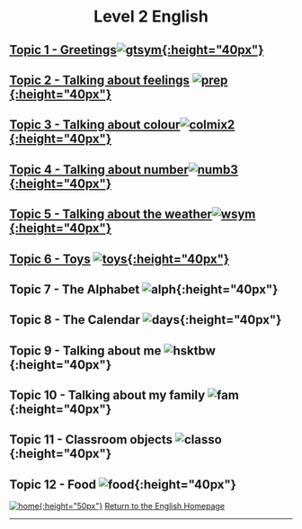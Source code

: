 <h1> 
<p align="center">
Level 2 English
</p>
</h1>


## [Topic 1 - Greetings](https://english-homework.github.io/EFKBP/FR/FR_Greetings_B)[![gtsym](https://1blockatatime.github.io/English/images/gtsym.PNG){:height="40px"}](https://english-homework.github.io/EFKBP/FR/FR_Greetings_B)

## [Topic 2 - Talking about feelings](https://english-homework.github.io/EFKBP/FR/FR_Feelings_B) [![prep](https://1blockatatime.github.io/English/images/hoyt.png){:height="40px"}](https://english-homework.github.io/EFKBP/FR/FR_Feelings_B) 

## [Topic 3 - Talking about colour](https://english-homework.github.io/EFKBP/FR/FR_Colours_B)[![colmix2](https://1blockatatime.github.io/English/images/colmix2.png){:height="40px"}](https://english-homework.github.io/EFKBP/FR/FR_Colours_B)

## [Topic 4 - Talking about number](https://english-homework.github.io/EFKBP/FR/FR_Number_B)[![numb3](https://1blockatatime.github.io/English/images/numb3.PNG){:height="40px"}](https://english-homework.github.io/EFKBP/FR/FR_Number_B)

## [Topic 5 - Talking about the weather](https://english-homework.github.io/EFKBP/FR/FR_Weather_B)[![wsym](https://1blockatatime.github.io/English/images/wsym.PNG){:height="40px"}](https://english-homework.github.io/EFKBP/FR/FR_Weather_B)  

## [Topic 6 - Toys](https://english-homework.github.io/EFKBP/FR/FR_Toys_B) [![toys](https://1blockatatime.github.io/English/images/toys.PNG){:height="40px"}](https://english-homework.github.io/EFKBP/FR/FR_Toys_B)

## Topic 7 - The Alphabet ![alph](https://1blockatatime.github.io/English/images/alph.png){:height="40px"} 

## Topic 8 - The Calendar ![days](https://1blockatatime.github.io/English/images/days.PNG){:height="40px"}

## Topic 9 - Talking about me ![hsktbw](https://1blockatatime.github.io/English/images/hsktbw.jpg){:height="40px"}

## Topic 10 - Talking about my family ![fam](https://1blockatatime.github.io/English/images/fam.jpg){:height="40px"}

## Topic 11 - Classroom objects ![classo](https://1blockatatime.github.io/English/images/classo.png){:height="40px"}

## Topic 12 - Food ![food](https://1blockatatime.github.io/English/images/food.PNG){:height="40px"}

<!--
## [Topic 7 - The Alphabet](https://english-homework.github.io/EFKBP/FR/FR_Alphabet_B)[![alph](https://1blockatatime.github.io/English/images/alph.png){:height="40px"}](https://english-homework.github.io/EFKBP/FR/FR_Alphabet_B) 
## [Topic 8 - The Calendar](https://english-homework.github.io/EFKBP/FR/FR_Calendar_B)[![days](https://1blockatatime.github.io/English/images/days.PNG){:height="40px"}](https://english-homework.github.io/EFKBP/FR/FR_Calendar_B)
## [Topic 9 - Talking about me](https://english-homework.github.io/EFKBP/FR/FR_Body_Parts_B)[![hsktbw](https://1blockatatime.github.io/English/images/hsktbw.jpg){:height="40px"}](https://english-homework.github.io/EFKBP/FR/FR_Body_Parts_B)
## Topic 10 - Talking about my family
## [Topic 10 - Talking about my family](https://english-homework.github.io/EFKBP/FR/FR_Family_B) [![fam](https://1blockatatime.github.io/English/images/fam.jpg){:height="40px"}](https://english-homework.github.io/EFKBP/FR/FR_Family_B)
## [Topic 11 - Classroom objects](https://english-homework.github.io/EFKBP/FR/FR_Classroom_Objects_B) [![classo](https://1blockatatime.github.io/English/images/classo.png){:height="40px"}](https://english-homework.github.io/EFKBP/FR/FR_Classroom_Objects_B)-->

<!--
[![new](https://1blockatatime.github.io/English/images/new.gif){:height="30px"}]()
## [Topic 13 - Classroom questions](https://english-homework.github.io/EFKBP/FR/FR_Classroom_Q_B) [![toilet](https://1blockatatime.github.io/English/images/toilet.png){:height="30px"}](https://english-homework.github.io/EFKBP/FR/FR_Classroom_Q_B)
## [Topic 7 - Actions](https://english-homework.github.io/EFKBP/FR/FR_Actions_B)[![stand](https://1blockatatime.github.io/English/images/stand.png){:height="40px"}](https://english-homework.github.io/EFKBP/FR/FR_Actions_B)
## [Topic 9 - Talking about position/location](https://english-homework.github.io/EFKBP/FR/FR_Prep_Place_B) [![prep](https://1blockatatime.github.io/English/images/prep.png){:height="40px"}](https://english-homework.github.io/EFKBP/FR/FR_Prep_Place_B)
## [Topic 14 - Language for playing games...]
Topic 14 - Language for playing games...  
## [Topic 13 - Shapes](https://english-homework.github.io/EFKBP/FR/FR_Shapes_B) [![shape](https://1blockatatime.github.io/English/images/shape.PNG){:height="30px"}](https://english-homework.github.io/EFKBP/FR/FR_Shapes_B)
## [Topic 12 - Classroom instructions](https://english-homework.github.io/EFKBP/FR/FR_Classroom_I_B) [![clin](https://1blockatatime.github.io/English/images/clin.PNG){:height="30px"}](https://english-homework.github.io/EFKBP/FR/FR_Classroom_I_B)-->

[![home](https://1blockatatime.github.io/English/images/home.png){:height="50px"}](https://english-homework.github.io/EnglishForKidsByPascale) [Return to the English Homepage](https://english-homework.github.io/EnglishForKidsByPascale)

***
